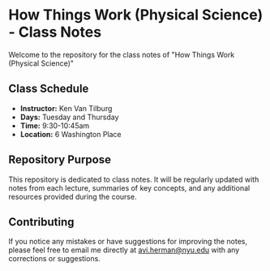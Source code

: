 # How Things Work (Physical Science) - Class Notes
Welcome to the repository for the class notes of "How Things Work (Physical Science)" 

## Class Schedule
- **Instructor:** Ken Van Tilburg
- **Days:** Tuesday and Thursday
- **Time:** 9:30-10:45am
- **Location:** 6 Washington Place

## Repository Purpose
This repository is dedicated to class notes. It will be regularly updated with notes from each lecture, summaries of key concepts, and any additional resources provided during the course.

## Contributing
If you notice any mistakes or have suggestions for improving the notes, please feel free to email me directly at [avi.herman@nyu.edu](mailto:avi.herman@nyu.edu) with any corrections or suggestions.
